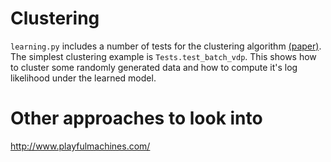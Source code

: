 # Clustering
`learning.py` includes a number of tests for the clustering algorithm [(paper)][Blei2006]. The simplest clustering example is `Tests.test_batch_vdp`. This shows how to cluster some randomly generated data and how to compute it's log likelihood under the learned model. 

# Other approaches to look into
http://www.playfulmachines.com/

[Blei2006]: http://projecteuclid.org/euclid.ba/1340371077 "Blei, David M., and Michael I. Jordan. 2006. Variational Inference for Dirichlet Process Mixtures."
